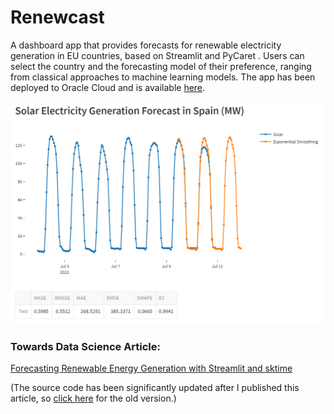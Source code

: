 # Renewcast
A dashboard app that provides forecasts for renewable electricity generation in EU countries, based on Streamlit and PyCaret . Users can select the country and the forecasting model of their preference, ranging from classical approaches to machine learning models. The app has been deployed to Oracle Cloud and is available [here](http://renewcast.giannis.io/).

![Renewcast](images/forecast.png)
### Towards Data Science Article:
[Forecasting Renewable Energy Generation with Streamlit and sktime](https://towardsdatascience.com/forecasting-renewable-energy-generation-with-streamlit-and-sktime-ab789ef1299f)

(The source code has been significantly updated after I published this article, so [click here](https://github.com/derevirn/renewcast/tree/sktime_old) for the old version.)
